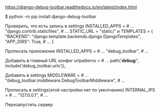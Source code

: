 https://django-debug-toolbar.readthedocs.io/en/latest/index.html

$ python -m pip install django-debug-toolbar

Проверить, что есть запись в settings
INSTALLED_APPS = 
    # ...
    "django.contrib.staticfiles",
    # ...
STATIC_URL = "static/"
и
TEMPLATES = 
    {
        "BACKEND": "django.template.backends.django.DjangoTemplates",
        "APP_DIRS": True,
        # ...
    }

Прописать приложение 
INSTALLED_APPS = 
    # ...
    "debug_toolbar",
    # ...

Добавить в главный URL конфиг
urlpatterns = 
    # ...
    path('__debug__/', include('debug_toolbar.urls')),

Добавить в settings
MIDDLEWARE = 
    # ...
    "debug_toolbar.middleware.DebugToolbarMiddleware",
    # ...

Прописать в settings(этой настройки нет по умолчанию)
INTERNAL_IPS = 
    # ...
    "127.0.0.1",
    # ...

Перезапустить сервер

